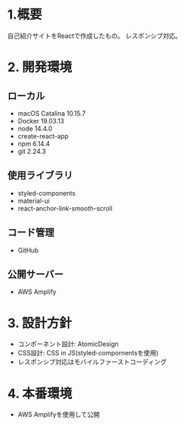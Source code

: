 # 1.概要
自己紹介サイトをReactで作成したもの。
レスポンシブ対応。

# 2. 開発環境
 ## ローカル
- macOS Catalina 10.15.7
- Docker 19.03.13
- node 14.4.0
- create-react-app
- npm 6.14.4
- git 2.24.3 

## 使用ライブラリ
- styled-components
- material-ui
- react-anchor-link-smooth-scroll

## コード管理
- GitHub

## 公開サーバー
- AWS Amplify

# 3. 設計方針
- コンポーネント設計: AtomicDesign
- CSS設計: CSS in JS(styled-compornentsを使用)
- レスポンシブ対応はモバイルファーストコーディング

# 4. 本番環境
- AWS Amplifyを使用して公開
